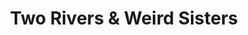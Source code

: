 ---
title: "Two Rivers & Weird Sisters"
url: /portland/two-rivers-and-weird-sisters/
shop: books
---